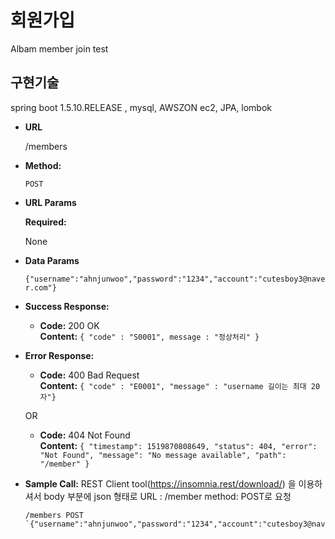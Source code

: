 **회원가입**
====
  Albam member join test
  
구현기술
----
spring boot 1.5.10.RELEASE , mysql, AWSZON ec2, JPA, lombok

* **URL**

  /members

* **Method:**

  `POST`
  
*  **URL Params**

   **Required:**
 
  	None

* **Data Params**

  `{"username":"ahnjunwoo","password":"1234","account":"cutesboy3@naver.com"}`

* **Success Response:**

  * **Code:** 200 OK<br />
    **Content:** `{ "code" : "S0001", message : "정상처리" }`
 
* **Error Response:**

  * **Code:** 400 Bad Request <br />
    **Content:** `{ "code" : "E0001", "message" : "username 길이는 최대 20자"}`

  OR

  * **Code:** 404 Not Found <br />
    **Content:** `{
	"timestamp": 1519870808649,
	"status": 404,
	"error": "Not Found",
	"message": "No message available",
	"path": "/member"
	}`

* **Sample Call:**
REST Client tool(https://insomnia.rest/download/) 을 이용하셔서 body 부분에 json 형태로 URL : /member method: POST로 요청
	```http
   /members POST
   `{"username":"ahnjunwoo","password":"1234","account":"cutesboy3@naver.com"}`
  ```

  